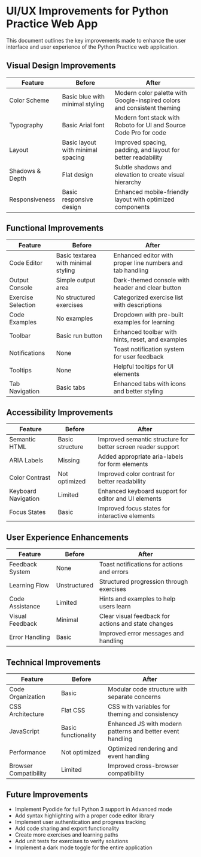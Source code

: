 # UI/UX Improvements for Python Practice Web App

This document outlines the key improvements made to enhance the user interface and user experience of the Python Practice web application.

## Visual Design Improvements

| Feature | Before | After |
|---------|--------|-------|
| Color Scheme | Basic blue with minimal styling | Modern color palette with Google-inspired colors and consistent theming |
| Typography | Basic Arial font | Modern font stack with Roboto for UI and Source Code Pro for code |
| Layout | Basic layout with minimal spacing | Improved spacing, padding, and layout for better readability |
| Shadows & Depth | Flat design | Subtle shadows and elevation to create visual hierarchy |
| Responsiveness | Basic responsive design | Enhanced mobile-friendly layout with optimized components |

## Functional Improvements

| Feature | Before | After |
|---------|--------|-------|
| Code Editor | Basic textarea with minimal styling | Enhanced editor with proper line numbers and tab handling |
| Output Console | Simple output area | Dark-themed console with header and clear button |
| Exercise Selection | No structured exercises | Categorized exercise list with descriptions |
| Code Examples | No examples | Dropdown with pre-built examples for learning |
| Toolbar | Basic run button | Enhanced toolbar with hints, reset, and examples |
| Notifications | None | Toast notification system for user feedback |
| Tooltips | None | Helpful tooltips for UI elements |
| Tab Navigation | Basic tabs | Enhanced tabs with icons and better styling |

## Accessibility Improvements

| Feature | Before | After |
|---------|--------|-------|
| Semantic HTML | Basic structure | Improved semantic structure for better screen reader support |
| ARIA Labels | Missing | Added appropriate aria-labels for form elements |
| Color Contrast | Not optimized | Improved color contrast for better readability |
| Keyboard Navigation | Limited | Enhanced keyboard support for editor and UI elements |
| Focus States | Basic | Improved focus states for interactive elements |

## User Experience Enhancements

| Feature | Before | After |
|---------|--------|-------|
| Feedback System | None | Toast notifications for actions and errors |
| Learning Flow | Unstructured | Structured progression through exercises |
| Code Assistance | Limited | Hints and examples to help users learn |
| Visual Feedback | Minimal | Clear visual feedback for actions and state changes |
| Error Handling | Basic | Improved error messages and handling |

## Technical Improvements

| Feature | Before | After |
|---------|--------|-------|
| Code Organization | Basic | Modular code structure with separate concerns |
| CSS Architecture | Flat CSS | CSS with variables for theming and consistency |
| JavaScript | Basic functionality | Enhanced JS with modern patterns and better event handling |
| Performance | Not optimized | Optimized rendering and event handling |
| Browser Compatibility | Limited | Improved cross-browser compatibility |

## Future Improvements

- Implement Pyodide for full Python 3 support in Advanced mode
- Add syntax highlighting with a proper code editor library
- Implement user authentication and progress tracking
- Add code sharing and export functionality
- Create more exercises and learning paths
- Add unit tests for exercises to verify solutions
- Implement a dark mode toggle for the entire application
